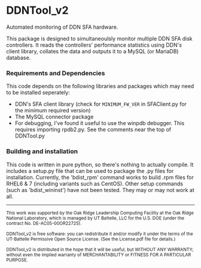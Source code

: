 DDNTool_v2
==========

Automated monitoring of DDN SFA hardware.

This package is designed to simultaneoulsly monitor multiple DDN SFA disk controllers.  It reads the controllers' performance statistics using DDN's client library, collates the data and outputs it to a MySQL (or MariaDB) database.

### Requirements and Dependencies
This code depends on the following libraries and packages which may need to be installed seperately:
* DDN's SFA client library (check for `MINIMUM_FW_VER` in SFAClient.py for the minimum required version)
* The MySQL connector package
* For debugging, I've found it useful to use the winpdb debugger.  This requires importing rpdb2.py.  See the comments near the top of DDNTool.py

### Building and installation
This code is written in pure python, so there's nothing to actually compile.  It includes a setup.py file that can be used to package the .py files for installation.  Currently, the 'bdist_rpm' command works to build .rpm files for RHEL6 & 7 (including variants such as CentOS).  Other setup commands (such as 'bdist_wininst') have not been tested.  They may or may not work at all.


---

<sub>This work was supported by the Oak Ridge Leadership Computing Facility at the Oak Ridge National Laboratory, which is managed by UT Battelle, LLC for the U.S. DOE (under the contract No. DE-AC05-00OR22725).</sub>

<sub>DDNTool_v2 is free software: you can redistribute it and/or modify it under the terms of the UT-Battelle Permissive Open Source License.  (See the License.pdf file for details.)</sub>
 
<sub>DDNTool_v2 is distributed in the hope that it will be useful, but WITHOUT ANY WARRANTY; without even the implied warranty of MERCHANTABILITY or FITNESS FOR A PARTICULAR PURPOSE.</sub>
